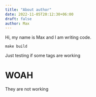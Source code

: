 ```yaml
---
title: "About author"
date: 2022-11-05T20:12:30+06:00
draft: false
author: Max
---
```


Hi, my name is Max and I am writing code.
```
make build
```

Just testing if some tags are working 

# WOAH

They are not working
